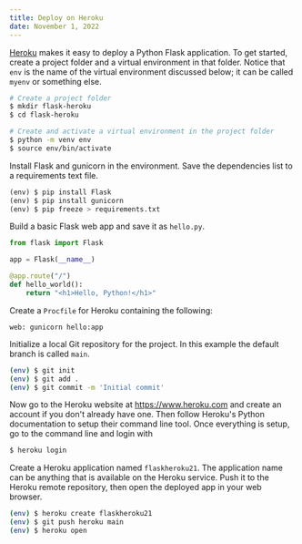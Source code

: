 ```yaml
---
title: Deploy on Heroku
date: November 1, 2022
---
```


[Heroku](https://www.heroku.com) makes it easy to deploy a Python Flask application. To get started, create a project folder and a virtual environment in that folder. Notice that `env` is the name of the virtual environment discussed below; it can be called `myenv` or something else.

```bash
# Create a project folder
$ mkdir flask-heroku
$ cd flask-heroku

# Create and activate a virtual environment in the project folder
$ python -m venv env
$ source env/bin/activate
```

Install Flask and gunicorn in the environment. Save the dependencies list to a requirements text file.

```python
(env) $ pip install Flask
(env) $ pip install gunicorn
(env) $ pip freeze > requirements.txt
```

Build a basic Flask web app and save it as `hello.py`.

```python
from flask import Flask

app = Flask(__name__)

@app.route("/")
def hello_world():
    return "<h1>Hello, Python!</h1>"
```

Create a `Procfile` for Heroku containing the following:

```
web: gunicorn hello:app
```

Initialize a local Git repository for the project. In this example the default branch is called `main`.

```bash
(env) $ git init
(env) $ git add .
(env) $ git commit -m 'Initial commit'
```

Now go to the Heroku website at <https://www.heroku.com> and create an account if you don't already have one. Then follow Heroku's Python documentation to setup their command line tool. Once everything is setup, go to the command line and login with

```bash
$ heroku login
```

Create a Heroku application named `flaskheroku21`. The application name can be anything that is available on the Heroku service. Push it to the Heroku remote repository, then open the deployed app in your web browser.

```bash
(env) $ heroku create flaskheroku21
(env) $ git push heroku main
(env) $ heroku open
```
